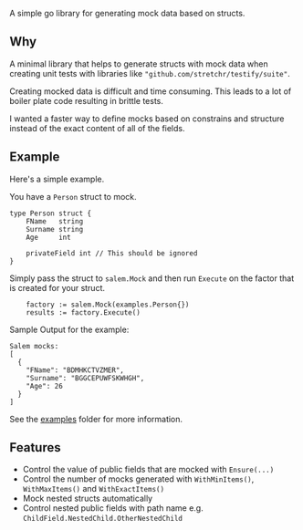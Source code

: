 A simple go library for generating mock data based on structs.

## Why

A minimal library that helps to generate structs with mock data when creating unit tests with libraries like `"github.com/stretchr/testify/suite"`.

Creating mocked data is difficult and time consuming. This leads to a lot of boiler plate code resulting in brittle tests.

I wanted a faster way to define mocks based on constrains and structure instead of the exact content of all of the fields.

## Example

Here's a simple example.

You have a `Person` struct to mock.

```
type Person struct {
	FName   string
	Surname string
	Age     int

	privateField int // This should be ignored
}
```

Simply pass the struct to `salem.Mock` and then run `Execute` on the factor that is created for your struct.

```
	factory := salem.Mock(examples.Person{})
	results := factory.Execute()
```

Sample Output for the example:

```
Salem mocks:
[
  {
    "FName": "BDMHKCTVZMER",
    "Surname": "BGGCEPUWFSKWHGH",
    "Age": 26
  }
]
```

See the [examples](./examples/README.md) folder for more information.

## Features

-   Control the value of public fields that are mocked with `Ensure(...)`
-   Control the number of mocks generated with `WithMinItems()`, `WithMaxItems()` and `WithExactItems()`
-   Mock nested structs automatically
-   Control nested public fields with path name e.g. `ChildField.NestedChild.OtherNestedChild`
